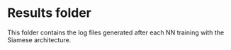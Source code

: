# Results folder

This folder contains the log files generated after each NN training with the Siamese architecture.
